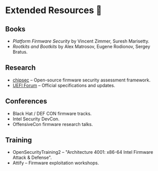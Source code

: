 # Extended Resources 📖

## Books
- *Platform Firmware Security* by Vincent Zimmer, Suresh Marisetty.
- *Rootkits and Bootkits* by Alex Matrosov, Eugene Rodionov, Sergey Bratus.

## Research
- [chipsec](https://github.com/chipsec/chipsec) – Open-source firmware security assessment framework.
- [UEFI Forum](https://uefi.org) – Official specifications and updates.

## Conferences
- Black Hat / DEF CON firmware tracks.
- Intel Security DevCon.
- OffensiveCon firmware research talks.

## Training
- OpenSecurityTraining2 – "Architecture 4001: x86-64 Intel Firmware Attack & Defense".
- Attify – Firmware exploitation workshops.
